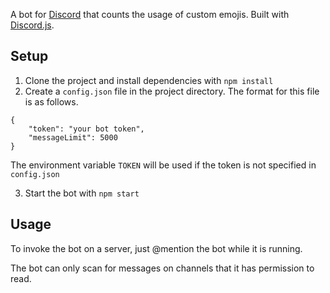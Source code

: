 A bot for [Discord](https://discordapp.com) that counts the usage of custom emojis. Built with [Discord.js](https://discord.js.org/).

## Setup

1. Clone the project and install dependencies  with `npm install`
2. Create a `config.json` file in the project directory. The format for this file is as follows.

```
{
    "token": "your bot token",
    "messageLimit": 5000
}
```

The environment variable `TOKEN` will be used if the token is not specified in `config.json`

3. Start the bot with `npm start`

## Usage

To invoke the bot on a server, just @mention the bot while it is running. 

The bot can only scan for messages on channels that it has permission to read.

